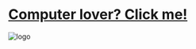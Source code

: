 # [Computer lover? Click me!](https://bsheps.github.io)

![logo](https://raw.githubusercontent.com/bsheps/bsheps.github.io/master/images/pixelatedComputer.png "🐶")

